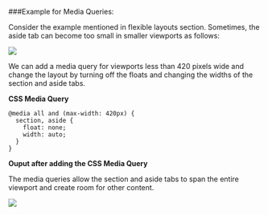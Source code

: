 ###Example for Media Queries:
<p>Consider the example mentioned in flexible layouts section. Sometimes, the aside tab can become
too small in smaller viewports as follows:</p>
<img src = https://cloud.githubusercontent.com/assets/14301140/11173016/e95065ac-8bcd-11e5-8751-933d4aefe4cd.JPG>

<p>We can add a media query for viewports less than 420 pixels wide and change 
the layout by turning off the floats and changing the widths of the section and aside tabs.</p>
<p><b>CSS Media Query</b></p>
<pre><code>@media all and (max-width: 420px) {
  section, aside {
    float: none;
    width: auto;
  }
}</pre></code>

<p><b>Ouput after adding the CSS Media Query</b></p>
<p>The media queries allow the section and aside tabs to span the entire viewport 
and create room for other content.</p>
<img src = https://cloud.githubusercontent.com/assets/14301140/11173037/3c7a1016-8bce-11e5-9711-18cef615c099.JPG>
